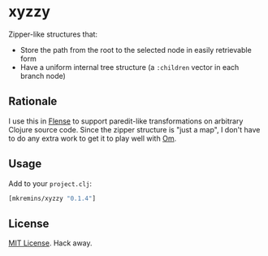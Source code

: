 # xyzzy
Zipper-like structures that:
* Store the path from the root to the selected node in easily retrievable form
* Have a uniform internal tree structure (a `:children` vector in each branch node)

## Rationale
I use this in [Flense](https://github.com/mkremins/flense) to support paredit-like transformations on arbitrary Clojure source code. Since the zipper structure is "just a map", I don't have to do any extra work to get it to play well with [Om](https://github.com/swannodette/om).

## Usage
Add to your `project.clj`:

```clojure
[mkremins/xyzzy "0.1.4"]
```

## License
[MIT License](http://opensource.org/licenses/MIT). Hack away.
